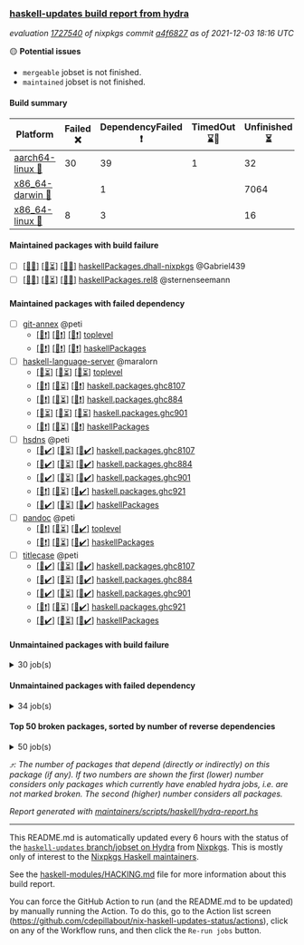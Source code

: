 ### [haskell-updates build report from hydra](https://hydra.nixos.org/jobset/nixpkgs/haskell-updates)
*evaluation [1727540](https://hydra.nixos.org/eval/1727540) of nixpkgs commit [a4f6827](https://github.com/NixOS/nixpkgs/commits/a4f68278eb159d3b963c044884706efbe5d95ac8) as of 2021-12-03 18:16 UTC*

:yellow_circle: **Potential issues**
  * `mergeable` jobset is not finished.
  * `maintained` jobset is not finished.

#### Build summary

 | Platform | Failed :x: | DependencyFailed :heavy_exclamation_mark: | TimedOut :hourglass::no_entry_sign: | Unfinished :hourglass_flowing_sand: | Success :heavy_check_mark: | 
 | --- | --- | --- | --- | --- | --- | 
 | [aarch64-linux :iphone:](https://hydra.nixos.org/eval/1727540?filter=.aarch64-linux) | 30 | 39 | 1 | 32 | 7048 | 
 | [x86_64-darwin :apple:](https://hydra.nixos.org/eval/1727540?filter=.x86_64-darwin) |  | 1 |  | 7064 | 26 | 
 | [x86_64-linux :penguin:](https://hydra.nixos.org/eval/1727540?filter=.x86_64-linux) | 8 | 3 |  | 16 | 7162 | 
#### Maintained packages with build failure
- [ ] [[:iphone::x:]](https://hydra.nixos.org/build/160442639) [[:apple::hourglass_flowing_sand:]](https://hydra.nixos.org/build/160452858) [[:penguin::x:]](https://hydra.nixos.org/build/160447267) [haskellPackages.dhall-nixpkgs](https://hydra.nixos.org/eval/1727540?filter=haskellPackages.dhall-nixpkgs) @Gabriel439
- [ ] [[:iphone::x:]](https://hydra.nixos.org/build/160444711) [[:apple::hourglass_flowing_sand:]](https://hydra.nixos.org/build/160444980) [[:penguin::x:]](https://hydra.nixos.org/build/160449346) [haskellPackages.rel8](https://hydra.nixos.org/eval/1727540?filter=haskellPackages.rel8) @sternenseemann
#### Maintained packages with failed dependency
- [ ] [git-annex](https://hydra.nixos.org/eval/1727540?filter=git-annex) @peti
  - [[:iphone::heavy_exclamation_mark:]](https://hydra.nixos.org/build/160438866) [[:apple::heavy_exclamation_mark:]](https://hydra.nixos.org/build/160455285) [[:penguin::heavy_exclamation_mark:]](https://hydra.nixos.org/build/160444115) [toplevel](https://hydra.nixos.org/eval/1727540?filter=git-annex)
  - [[:iphone::heavy_exclamation_mark:]](https://hydra.nixos.org/build/160439618) [[:apple::heavy_exclamation_mark:]](https://hydra.nixos.org/build/160444173) [[:penguin::heavy_exclamation_mark:]](https://hydra.nixos.org/build/160453727) [haskellPackages](https://hydra.nixos.org/eval/1727540?filter=haskellPackages.git-annex)
- [ ] [haskell-language-server](https://hydra.nixos.org/eval/1727540?filter=haskell-language-server) @maralorn
  - [[:iphone::hourglass_flowing_sand:]](https://hydra.nixos.org/build/160758061) [[:apple::hourglass_flowing_sand:]](https://hydra.nixos.org/build/160758067) [[:penguin::hourglass_flowing_sand:]](https://hydra.nixos.org/build/160758064) [toplevel](https://hydra.nixos.org/eval/1727540?filter=haskell-language-server)
  - [[:iphone::heavy_exclamation_mark:]](https://hydra.nixos.org/build/160443318) [[:apple::hourglass_flowing_sand:]](https://hydra.nixos.org/build/160445683) [[:penguin::heavy_exclamation_mark:]](https://hydra.nixos.org/build/160455435) [haskell.packages.ghc8107](https://hydra.nixos.org/eval/1727540?filter=haskell.packages.ghc8107.haskell-language-server)
  - [[:iphone::heavy_exclamation_mark:]](https://hydra.nixos.org/build/160451533) [[:apple::hourglass_flowing_sand:]](https://hydra.nixos.org/build/160441483) [[:penguin::heavy_exclamation_mark:]](https://hydra.nixos.org/build/160449177) [haskell.packages.ghc884](https://hydra.nixos.org/eval/1727540?filter=haskell.packages.ghc884.haskell-language-server)
  - [[:iphone::hourglass_flowing_sand:]](https://hydra.nixos.org/build/160758056) [[:apple::hourglass_flowing_sand:]](https://hydra.nixos.org/build/160758066) [[:penguin::hourglass_flowing_sand:]](https://hydra.nixos.org/build/160758062) [haskell.packages.ghc901](https://hydra.nixos.org/eval/1727540?filter=haskell.packages.ghc901.haskell-language-server)
  - [[:iphone::heavy_exclamation_mark:]](https://hydra.nixos.org/build/160446529) [[:apple::hourglass_flowing_sand:]](https://hydra.nixos.org/build/160445708) [[:penguin::heavy_exclamation_mark:]](https://hydra.nixos.org/build/160442682) [haskellPackages](https://hydra.nixos.org/eval/1727540?filter=haskellPackages.haskell-language-server)
- [ ] [hsdns](https://hydra.nixos.org/eval/1727540?filter=hsdns) @peti
  - [[:iphone::heavy_check_mark:]](https://hydra.nixos.org/build/160445928) [[:apple::hourglass_flowing_sand:]](https://hydra.nixos.org/build/160447151) [[:penguin::heavy_check_mark:]](https://hydra.nixos.org/build/160452154) [haskell.packages.ghc8107](https://hydra.nixos.org/eval/1727540?filter=haskell.packages.ghc8107.hsdns)
  - [[:iphone::heavy_check_mark:]](https://hydra.nixos.org/build/160444002) [[:apple::hourglass_flowing_sand:]](https://hydra.nixos.org/build/160445446) [[:penguin::heavy_check_mark:]](https://hydra.nixos.org/build/160448296) [haskell.packages.ghc884](https://hydra.nixos.org/eval/1727540?filter=haskell.packages.ghc884.hsdns)
  - [[:iphone::heavy_check_mark:]](https://hydra.nixos.org/build/160457080) [[:apple::hourglass_flowing_sand:]](https://hydra.nixos.org/build/160453520) [[:penguin::heavy_check_mark:]](https://hydra.nixos.org/build/160440975) [haskell.packages.ghc901](https://hydra.nixos.org/eval/1727540?filter=haskell.packages.ghc901.hsdns)
  - [[:iphone::heavy_exclamation_mark:]](https://hydra.nixos.org/build/160450041) [[:apple::hourglass_flowing_sand:]](https://hydra.nixos.org/build/160444127) [[:penguin::heavy_check_mark:]](https://hydra.nixos.org/build/160444167) [haskell.packages.ghc921](https://hydra.nixos.org/eval/1727540?filter=haskell.packages.ghc921.hsdns)
  - [[:iphone::heavy_check_mark:]](https://hydra.nixos.org/build/160453268) [[:apple::hourglass_flowing_sand:]](https://hydra.nixos.org/build/160452760) [[:penguin::heavy_check_mark:]](https://hydra.nixos.org/build/160436298) [haskellPackages](https://hydra.nixos.org/eval/1727540?filter=haskellPackages.hsdns)
- [ ] [pandoc](https://hydra.nixos.org/eval/1727540?filter=pandoc) @peti
  - [[:iphone::heavy_exclamation_mark:]](https://hydra.nixos.org/build/160441839) [[:apple::hourglass_flowing_sand:]](https://hydra.nixos.org/build/160445289) [[:penguin::heavy_check_mark:]](https://hydra.nixos.org/build/160446016) [toplevel](https://hydra.nixos.org/eval/1727540?filter=pandoc)
  - [[:iphone::heavy_exclamation_mark:]](https://hydra.nixos.org/build/160444695) [[:apple::hourglass_flowing_sand:]](https://hydra.nixos.org/build/160450974) [[:penguin::heavy_check_mark:]](https://hydra.nixos.org/build/160440564) [haskellPackages](https://hydra.nixos.org/eval/1727540?filter=haskellPackages.pandoc)
- [ ] [titlecase](https://hydra.nixos.org/eval/1727540?filter=titlecase) @peti
  - [[:iphone::heavy_check_mark:]](https://hydra.nixos.org/build/160437766) [[:apple::hourglass_flowing_sand:]](https://hydra.nixos.org/build/160436845) [[:penguin::heavy_check_mark:]](https://hydra.nixos.org/build/160453740) [haskell.packages.ghc8107](https://hydra.nixos.org/eval/1727540?filter=haskell.packages.ghc8107.titlecase)
  - [[:iphone::heavy_check_mark:]](https://hydra.nixos.org/build/160448969) [[:apple::hourglass_flowing_sand:]](https://hydra.nixos.org/build/160446339) [[:penguin::heavy_check_mark:]](https://hydra.nixos.org/build/160439450) [haskell.packages.ghc884](https://hydra.nixos.org/eval/1727540?filter=haskell.packages.ghc884.titlecase)
  - [[:iphone::heavy_check_mark:]](https://hydra.nixos.org/build/160452446) [[:apple::hourglass_flowing_sand:]](https://hydra.nixos.org/build/160439364) [[:penguin::heavy_check_mark:]](https://hydra.nixos.org/build/160446378) [haskell.packages.ghc901](https://hydra.nixos.org/eval/1727540?filter=haskell.packages.ghc901.titlecase)
  - [[:iphone::heavy_exclamation_mark:]](https://hydra.nixos.org/build/160453934) [[:apple::hourglass_flowing_sand:]](https://hydra.nixos.org/build/160437434) [[:penguin::heavy_check_mark:]](https://hydra.nixos.org/build/160445155) [haskell.packages.ghc921](https://hydra.nixos.org/eval/1727540?filter=haskell.packages.ghc921.titlecase)
  - [[:iphone::heavy_check_mark:]](https://hydra.nixos.org/build/160449589) [[:apple::hourglass_flowing_sand:]](https://hydra.nixos.org/build/160435610) [[:penguin::heavy_check_mark:]](https://hydra.nixos.org/build/160449551) [haskellPackages](https://hydra.nixos.org/eval/1727540?filter=haskellPackages.titlecase)
#### Unmaintained packages with build failure
<details><summary>30 job(s) </summary>

- [ ] [[:iphone::x:]](https://hydra.nixos.org/build/160452801) [[:apple::hourglass_flowing_sand:]](https://hydra.nixos.org/build/160439013) [[:penguin::heavy_check_mark:]](https://hydra.nixos.org/build/160436279) [haskellPackages.libBF](https://hydra.nixos.org/eval/1727540?filter=haskellPackages.libBF)  :arrow_heading_up: 4 | 20
- [ ] [[:iphone::x:]](https://hydra.nixos.org/build/160455616) [[:apple::hourglass_flowing_sand:]](https://hydra.nixos.org/build/160449645) [[:penguin::heavy_check_mark:]](https://hydra.nixos.org/build/160439430) [haskellPackages.ptr-poker](https://hydra.nixos.org/eval/1727540?filter=haskellPackages.ptr-poker)  :arrow_heading_up: 3 | 4
- [ ] [[:iphone::x:]](https://hydra.nixos.org/build/160448045) [[:apple::hourglass_flowing_sand:]](https://hydra.nixos.org/build/160439658) [[:penguin::heavy_check_mark:]](https://hydra.nixos.org/build/160440064) [haskellPackages.invertible](https://hydra.nixos.org/eval/1727540?filter=haskellPackages.invertible)  :arrow_heading_up: 2 | 5
- [ ] [[:iphone::x:]](https://hydra.nixos.org/build/160451781) [[:apple::hourglass_flowing_sand:]](https://hydra.nixos.org/build/160436114) [[:penguin::x:]](https://hydra.nixos.org/build/160449097) [haskellPackages.brittany](https://hydra.nixos.org/eval/1727540?filter=haskellPackages.brittany)  :arrow_heading_up: 2 | 2
- [ ] [[:iphone::x:]](https://hydra.nixos.org/build/160457155) [[:apple::hourglass_flowing_sand:]](https://hydra.nixos.org/build/160447471) [[:penguin::heavy_check_mark:]](https://hydra.nixos.org/build/160453021) [haskellPackages.OrderedBits](https://hydra.nixos.org/eval/1727540?filter=haskellPackages.OrderedBits)  :arrow_heading_up: 1 | 36
- [ ] [[:iphone::x:]](https://hydra.nixos.org/build/160437392) [[:apple::hourglass_flowing_sand:]](https://hydra.nixos.org/build/160455656) [[:penguin::heavy_check_mark:]](https://hydra.nixos.org/build/160447705) [haskellPackages.type-natural](https://hydra.nixos.org/eval/1727540?filter=haskellPackages.type-natural)  :arrow_heading_up: 1 | 4
- [ ] [[:iphone::x:]](https://hydra.nixos.org/build/160448126) [[:apple::hourglass_flowing_sand:]](https://hydra.nixos.org/build/160451711) [[:penguin::heavy_check_mark:]](https://hydra.nixos.org/build/160444202) [haskellPackages.long-double](https://hydra.nixos.org/eval/1727540?filter=haskellPackages.long-double)  :arrow_heading_up: 1 | 2
- [ ] [[:iphone::x:]](https://hydra.nixos.org/build/160442462) [[:apple::hourglass_flowing_sand:]](https://hydra.nixos.org/build/160443828) [[:penguin::heavy_check_mark:]](https://hydra.nixos.org/build/160443528) [haskellPackages.easytensor](https://hydra.nixos.org/eval/1727540?filter=haskellPackages.easytensor)  :arrow_heading_up: 1 | 1
- [ ] [[:iphone::x:]](https://hydra.nixos.org/build/160453257) [[:apple::hourglass_flowing_sand:]](https://hydra.nixos.org/build/160447564) [[:penguin::heavy_check_mark:]](https://hydra.nixos.org/build/160451962) [haskellPackages.nlopt-haskell](https://hydra.nixos.org/eval/1727540?filter=haskellPackages.nlopt-haskell)  :arrow_heading_up: 1 | 1
- [ ] [[:iphone::x:]](https://hydra.nixos.org/build/160448013) [[:apple::hourglass_flowing_sand:]](https://hydra.nixos.org/build/160438602) [[:penguin::heavy_check_mark:]](https://hydra.nixos.org/build/160449591) [haskellPackages.unicode-properties](https://hydra.nixos.org/eval/1727540?filter=haskellPackages.unicode-properties)  :arrow_heading_up: 1 | 1
- [ ] [[:iphone::x:]](https://hydra.nixos.org/build/160442826) [[:apple::hourglass_flowing_sand:]](https://hydra.nixos.org/build/160451470) [[:penguin::heavy_check_mark:]](https://hydra.nixos.org/build/160440611) [haskellPackages.accelerate-llvm](https://hydra.nixos.org/eval/1727540?filter=haskellPackages.accelerate-llvm)  :arrow_heading_up: 0 | 8
- [ ] [[:iphone::x:]](https://hydra.nixos.org/build/160437233) [[:apple::hourglass_flowing_sand:]](https://hydra.nixos.org/build/160455941) [[:penguin::heavy_check_mark:]](https://hydra.nixos.org/build/160449533) [haskellPackages.freetype2](https://hydra.nixos.org/eval/1727540?filter=haskellPackages.freetype2)  :arrow_heading_up: 0 | 7
- [ ] [[:iphone::x:]](https://hydra.nixos.org/build/160448165) [[:apple::hourglass_flowing_sand:]](https://hydra.nixos.org/build/160453018) [[:penguin::heavy_check_mark:]](https://hydra.nixos.org/build/160436100) [haskellPackages.cdar-mBound](https://hydra.nixos.org/eval/1727540?filter=haskellPackages.cdar-mBound)  :arrow_heading_up: 0 | 2
- [ ] [[:iphone::x:]](https://hydra.nixos.org/build/160442198) [[:apple::hourglass_flowing_sand:]](https://hydra.nixos.org/build/160451934) [[:penguin::heavy_check_mark:]](https://hydra.nixos.org/build/160435617) [haskellPackages.quic](https://hydra.nixos.org/eval/1727540?filter=haskellPackages.quic)  :arrow_heading_up: 0 | 2
- [ ] [[:iphone::x:]](https://hydra.nixos.org/build/160456686) [[:apple::hourglass_flowing_sand:]](https://hydra.nixos.org/build/160440055) [[:penguin::heavy_check_mark:]](https://hydra.nixos.org/build/160447009) [haskellPackages.picosat](https://hydra.nixos.org/eval/1727540?filter=haskellPackages.picosat)  :arrow_heading_up: 0 | 1
- [ ] [[:iphone::x:]](https://hydra.nixos.org/build/160456993) [[:apple::hourglass_flowing_sand:]](https://hydra.nixos.org/build/160445303) [[:penguin::heavy_check_mark:]](https://hydra.nixos.org/build/160444768) [haskellPackages.HsASA](https://hydra.nixos.org/eval/1727540?filter=haskellPackages.HsASA) 
- [ ] [[:iphone::heavy_check_mark:]](https://hydra.nixos.org/build/160449190) [[:apple::hourglass_flowing_sand:]](https://hydra.nixos.org/build/160450234) [[:penguin::x:]](https://hydra.nixos.org/build/160447163) [haskellPackages.astro](https://hydra.nixos.org/eval/1727540?filter=haskellPackages.astro) 
- [ ] [[:iphone::heavy_check_mark:]](https://hydra.nixos.org/build/160452345) [[:apple::hourglass_flowing_sand:]](https://hydra.nixos.org/build/160447544) [[:penguin::x:]](https://hydra.nixos.org/build/160436713) [haskellPackages.binary-io](https://hydra.nixos.org/eval/1727540?filter=haskellPackages.binary-io) 
- [ ] [[:iphone::x:]](https://hydra.nixos.org/build/160441752) [[:apple::hourglass_flowing_sand:]](https://hydra.nixos.org/build/160447751) [[:penguin::x:]](https://hydra.nixos.org/build/160444164) [haskellPackages.doctest-parallel](https://hydra.nixos.org/eval/1727540?filter=haskellPackages.doctest-parallel) 
- [ ] [[:iphone::x:]](https://hydra.nixos.org/build/160440618) [[:penguin::heavy_check_mark:]](https://hydra.nixos.org/build/160445846) [haskellPackages.gnome-keyring](https://hydra.nixos.org/eval/1727540?filter=haskellPackages.gnome-keyring) 
- [ ] [[:iphone::x:]](https://hydra.nixos.org/build/160443605) [[:apple::hourglass_flowing_sand:]](https://hydra.nixos.org/build/160456649) [[:penguin::heavy_check_mark:]](https://hydra.nixos.org/build/160446999) [haskellPackages.hora](https://hydra.nixos.org/eval/1727540?filter=haskellPackages.hora) 
- [ ] [[:iphone::x:]](https://hydra.nixos.org/build/160451239) [[:apple::hourglass_flowing_sand:]](https://hydra.nixos.org/build/160440971) [[:penguin::heavy_check_mark:]](https://hydra.nixos.org/build/160443365) [haskellPackages.hq](https://hydra.nixos.org/eval/1727540?filter=haskellPackages.hq) 
- [ ] [[:iphone::x:]](https://hydra.nixos.org/build/160449594) [[:apple::hourglass_flowing_sand:]](https://hydra.nixos.org/build/160440357) [[:penguin::x:]](https://hydra.nixos.org/build/160439922) [haskellPackages.jet](https://hydra.nixos.org/eval/1727540?filter=haskellPackages.jet) 
- [ ] [[:iphone::x:]](https://hydra.nixos.org/build/160445429) [[:apple::hourglass_flowing_sand:]](https://hydra.nixos.org/build/160456171) [[:penguin::x:]](https://hydra.nixos.org/build/160446239) [haskellPackages.pandoc-lua-marshal](https://hydra.nixos.org/eval/1727540?filter=haskellPackages.pandoc-lua-marshal) 
- [ ] [[:iphone::x:]](https://hydra.nixos.org/build/160450731) [[:apple::hourglass_flowing_sand:]](https://hydra.nixos.org/build/160437435) [[:penguin::heavy_check_mark:]](https://hydra.nixos.org/build/160437024) [haskellPackages.poker](https://hydra.nixos.org/eval/1727540?filter=haskellPackages.poker) 
- [ ] [[:iphone::x:]](https://hydra.nixos.org/build/160455109) [[:apple::hourglass_flowing_sand:]](https://hydra.nixos.org/build/160443158) [[:penguin::heavy_check_mark:]](https://hydra.nixos.org/build/160446588) [haskellPackages.powerqueue-distributed](https://hydra.nixos.org/eval/1727540?filter=haskellPackages.powerqueue-distributed) 
- [ ] [[:iphone::x:]](https://hydra.nixos.org/build/160447596) [[:apple::hourglass_flowing_sand:]](https://hydra.nixos.org/build/160447064) [[:penguin::heavy_check_mark:]](https://hydra.nixos.org/build/160447489) [haskellPackages.risc386](https://hydra.nixos.org/eval/1727540?filter=haskellPackages.risc386) 
- [ ] [[:iphone::x:]](https://hydra.nixos.org/build/160450885) [[:apple::hourglass_flowing_sand:]](https://hydra.nixos.org/build/160449620) [[:penguin::heavy_check_mark:]](https://hydra.nixos.org/build/160437914) [haskellPackages.shortbytestring](https://hydra.nixos.org/eval/1727540?filter=haskellPackages.shortbytestring) 
- [ ] [[:iphone::x:]](https://hydra.nixos.org/build/160440331) [[:apple::hourglass_flowing_sand:]](https://hydra.nixos.org/build/160446697) [[:penguin::heavy_check_mark:]](https://hydra.nixos.org/build/160445012) [haskellPackages.wiringPi](https://hydra.nixos.org/eval/1727540?filter=haskellPackages.wiringPi) 
- [ ] [[:iphone::x:]](https://hydra.nixos.org/build/160446040) [[:apple::hourglass_flowing_sand:]](https://hydra.nixos.org/build/160441343) [[:penguin::heavy_check_mark:]](https://hydra.nixos.org/build/160435780) [haskellPackages.x86-64bit](https://hydra.nixos.org/eval/1727540?filter=haskellPackages.x86-64bit) 
</details>

#### Unmaintained packages with failed dependency
<details><summary>34 job(s) </summary>

- [ ] [[:iphone::heavy_exclamation_mark:]](https://hydra.nixos.org/build/160444247) [[:apple::hourglass_flowing_sand:]](https://hydra.nixos.org/build/160442380) [[:penguin::heavy_check_mark:]](https://hydra.nixos.org/build/160450397) [haskellPackages.heist](https://hydra.nixos.org/eval/1727540?filter=haskellPackages.heist)  :arrow_heading_up: 9 | 70
- [ ] [[:iphone::heavy_exclamation_mark:]](https://hydra.nixos.org/build/160452871) [[:penguin::heavy_check_mark:]](https://hydra.nixos.org/build/160444244) [haskellPackages.gi-javascriptcore](https://hydra.nixos.org/eval/1727540?filter=haskellPackages.gi-javascriptcore)  :arrow_heading_up: 7 | 20
- [ ] [[:iphone::heavy_exclamation_mark:]](https://hydra.nixos.org/build/160453459) [[:penguin::heavy_check_mark:]](https://hydra.nixos.org/build/160435771) [haskellPackages.gi-webkit2](https://hydra.nixos.org/eval/1727540?filter=haskellPackages.gi-webkit2)  :arrow_heading_up: 5 | 14
- [ ] [[:iphone::heavy_exclamation_mark:]](https://hydra.nixos.org/build/160443625) [[:penguin::heavy_check_mark:]](https://hydra.nixos.org/build/160450926) [haskellPackages.webkit2gtk3-javascriptcore](https://hydra.nixos.org/eval/1727540?filter=haskellPackages.webkit2gtk3-javascriptcore)  :arrow_heading_up: 5 | 12
- [ ] [[:iphone::heavy_exclamation_mark:]](https://hydra.nixos.org/build/160438663) [[:penguin::heavy_check_mark:]](https://hydra.nixos.org/build/160445783) [haskellPackages.jsaddle-webkit2gtk](https://hydra.nixos.org/eval/1727540?filter=haskellPackages.jsaddle-webkit2gtk)  :arrow_heading_up: 4 | 11
- [ ] [[:iphone::heavy_exclamation_mark:]](https://hydra.nixos.org/build/160439371) [[:apple::hourglass_flowing_sand:]](https://hydra.nixos.org/build/160454140) [[:penguin::heavy_check_mark:]](https://hydra.nixos.org/build/160436967) [haskellPackages.pandoc-throw](https://hydra.nixos.org/eval/1727540?filter=haskellPackages.pandoc-throw)  :arrow_heading_up: 2 | 3
- [ ] [[:iphone::heavy_exclamation_mark:]](https://hydra.nixos.org/build/160436901) [[:apple::hourglass_flowing_sand:]](https://hydra.nixos.org/build/160437166) [[:penguin::heavy_check_mark:]](https://hydra.nixos.org/build/160443953) [haskellPackages.jsonifier](https://hydra.nixos.org/eval/1727540?filter=haskellPackages.jsonifier)  :arrow_heading_up: 2 | 2
- [ ] [[:iphone::heavy_exclamation_mark:]](https://hydra.nixos.org/build/160453859) [[:apple::hourglass_flowing_sand:]](https://hydra.nixos.org/build/160435582) [[:penguin::heavy_check_mark:]](https://hydra.nixos.org/build/160444407) [haskellPackages.compdoc](https://hydra.nixos.org/eval/1727540?filter=haskellPackages.compdoc)  :arrow_heading_up: 1 | 2
- [ ] [[:iphone::heavy_exclamation_mark:]](https://hydra.nixos.org/build/160457142) [[:apple::hourglass_flowing_sand:]](https://hydra.nixos.org/build/160448997) [[:penguin::heavy_exclamation_mark:]](https://hydra.nixos.org/build/160453826) [haskellPackages.hls-brittany-plugin](https://hydra.nixos.org/eval/1727540?filter=haskellPackages.hls-brittany-plugin)  :arrow_heading_up: 1 | 1
- [ ] [[:iphone::heavy_exclamation_mark:]](https://hydra.nixos.org/build/160435684) [[:apple::hourglass_flowing_sand:]](https://hydra.nixos.org/build/160449924) [[:penguin::heavy_check_mark:]](https://hydra.nixos.org/build/160442718) [haskellPackages.opentelemetry-extra](https://hydra.nixos.org/eval/1727540?filter=haskellPackages.opentelemetry-extra)  :arrow_heading_up: 1 | 1
- [ ] [[:iphone::heavy_exclamation_mark:]](https://hydra.nixos.org/build/160443027) [[:apple::hourglass_flowing_sand:]](https://hydra.nixos.org/build/160444316) [[:penguin::heavy_check_mark:]](https://hydra.nixos.org/build/160449281) [haskellPackages.PrimitiveArray](https://hydra.nixos.org/eval/1727540?filter=haskellPackages.PrimitiveArray)  :arrow_heading_up: 0 | 35
- [ ] [[:iphone::heavy_exclamation_mark:]](https://hydra.nixos.org/build/160456901) [[:apple::hourglass_flowing_sand:]](https://hydra.nixos.org/build/160454881) [[:penguin::heavy_check_mark:]](https://hydra.nixos.org/build/160442918) [haskellPackages.digestive-functors-heist](https://hydra.nixos.org/eval/1727540?filter=haskellPackages.digestive-functors-heist)  :arrow_heading_up: 0 | 4
- [ ] [[:iphone::heavy_exclamation_mark:]](https://hydra.nixos.org/build/160440781) [[:apple::hourglass_flowing_sand:]](https://hydra.nixos.org/build/160443301) [[:penguin::heavy_check_mark:]](https://hydra.nixos.org/build/160451375) [haskellPackages.yesod-markdown](https://hydra.nixos.org/eval/1727540?filter=haskellPackages.yesod-markdown)  :arrow_heading_up: 0 | 3
- [ ] [[:iphone::heavy_exclamation_mark:]](https://hydra.nixos.org/build/160457159) [[:apple::hourglass_flowing_sand:]](https://hydra.nixos.org/build/160437715) [[:penguin::heavy_check_mark:]](https://hydra.nixos.org/build/160448497) [haskellPackages.sized](https://hydra.nixos.org/eval/1727540?filter=haskellPackages.sized)  :arrow_heading_up: 0 | 2
- [ ] [[:iphone::heavy_exclamation_mark:]](https://hydra.nixos.org/build/160443254) [[:apple::hourglass_flowing_sand:]](https://hydra.nixos.org/build/160453266) [[:penguin::heavy_check_mark:]](https://hydra.nixos.org/build/160436341) [haskellPackages.snaplet-redis](https://hydra.nixos.org/eval/1727540?filter=haskellPackages.snaplet-redis)  :arrow_heading_up: 0 | 2
- [ ] [[:iphone::heavy_exclamation_mark:]](https://hydra.nixos.org/build/160439395) [[:apple::hourglass_flowing_sand:]](https://hydra.nixos.org/build/160439442) [[:penguin::heavy_check_mark:]](https://hydra.nixos.org/build/160448836) [haskellPackages.invertible-hxt](https://hydra.nixos.org/eval/1727540?filter=haskellPackages.invertible-hxt)  :arrow_heading_up: 0 | 1
- [ ] [[:iphone::heavy_exclamation_mark:]](https://hydra.nixos.org/build/160446812) [[:apple::hourglass_flowing_sand:]](https://hydra.nixos.org/build/160436618) [[:penguin::heavy_check_mark:]](https://hydra.nixos.org/build/160437476) [haskellPackages.compdoc-dhall-decoder](https://hydra.nixos.org/eval/1727540?filter=haskellPackages.compdoc-dhall-decoder) 
- [ ] [[:iphone::heavy_exclamation_mark:]](https://hydra.nixos.org/build/160450414) [[:apple::hourglass_flowing_sand:]](https://hydra.nixos.org/build/160442758) [[:penguin::heavy_check_mark:]](https://hydra.nixos.org/build/160438574) [haskellPackages.easytensor-vulkan](https://hydra.nixos.org/eval/1727540?filter=haskellPackages.easytensor-vulkan) 
- [ ] [[:iphone::heavy_exclamation_mark:]](https://hydra.nixos.org/build/160436358) [[:penguin::heavy_check_mark:]](https://hydra.nixos.org/build/160452088) [haskellPackages.ghcjs-dom-hello](https://hydra.nixos.org/eval/1727540?filter=haskellPackages.ghcjs-dom-hello) 
- [ ] [[:iphone::heavy_exclamation_mark:]](https://hydra.nixos.org/build/160454880) [[:penguin::heavy_check_mark:]](https://hydra.nixos.org/build/160452909) [haskellPackages.gi-webkit2webextension](https://hydra.nixos.org/eval/1727540?filter=haskellPackages.gi-webkit2webextension) 
- [ ] [[:iphone::heavy_exclamation_mark:]](https://hydra.nixos.org/build/160457185) [[:apple::hourglass_flowing_sand:]](https://hydra.nixos.org/build/160440420) [[:penguin::heavy_check_mark:]](https://hydra.nixos.org/build/160443991) [haskellPackages.hmatrix-nlopt](https://hydra.nixos.org/eval/1727540?filter=haskellPackages.hmatrix-nlopt) 
- [ ] [[:iphone::heavy_exclamation_mark:]](https://hydra.nixos.org/build/160449300) [[:apple::hourglass_flowing_sand:]](https://hydra.nixos.org/build/160436248) [[:penguin::heavy_check_mark:]](https://hydra.nixos.org/build/160450299) [haskellPackages.moonshine](https://hydra.nixos.org/eval/1727540?filter=haskellPackages.moonshine) 
- [ ] [[:iphone::heavy_exclamation_mark:]](https://hydra.nixos.org/build/160452923) [[:apple::hourglass_flowing_sand:]](https://hydra.nixos.org/build/160446545) [[:penguin::heavy_check_mark:]](https://hydra.nixos.org/build/160438494) [haskellPackages.opentelemetry-lightstep](https://hydra.nixos.org/eval/1727540?filter=haskellPackages.opentelemetry-lightstep) 
- [ ] [[:iphone::heavy_exclamation_mark:]](https://hydra.nixos.org/build/160456597) [[:apple::hourglass_flowing_sand:]](https://hydra.nixos.org/build/160437281) [[:penguin::heavy_check_mark:]](https://hydra.nixos.org/build/160438692) [haskellPackages.pandoc-stylefrommeta](https://hydra.nixos.org/eval/1727540?filter=haskellPackages.pandoc-stylefrommeta) 
- [ ] [[:iphone::heavy_exclamation_mark:]](https://hydra.nixos.org/build/160455264) [[:apple::hourglass_flowing_sand:]](https://hydra.nixos.org/build/160445032) [[:penguin::heavy_check_mark:]](https://hydra.nixos.org/build/160444910) [haskellPackages.rounded](https://hydra.nixos.org/eval/1727540?filter=haskellPackages.rounded) 
- [ ] [[:iphone::heavy_exclamation_mark:]](https://hydra.nixos.org/build/160447255) [[:apple::hourglass_flowing_sand:]](https://hydra.nixos.org/build/160445055) [[:penguin::heavy_check_mark:]](https://hydra.nixos.org/build/160445533) [haskellPackages.serversession-frontend-snap](https://hydra.nixos.org/eval/1727540?filter=haskellPackages.serversession-frontend-snap) 
- [ ] [[:iphone::heavy_exclamation_mark:]](https://hydra.nixos.org/build/160446219) [[:apple::hourglass_flowing_sand:]](https://hydra.nixos.org/build/160446998) [[:penguin::heavy_check_mark:]](https://hydra.nixos.org/build/160443497) [haskellPackages.slick](https://hydra.nixos.org/eval/1727540?filter=haskellPackages.slick) 
- [ ] [[:iphone::heavy_exclamation_mark:]](https://hydra.nixos.org/build/160446381) [[:apple::hourglass_flowing_sand:]](https://hydra.nixos.org/build/160455431) [[:penguin::heavy_check_mark:]](https://hydra.nixos.org/build/160440679) [haskellPackages.snaplet-ghcjs](https://hydra.nixos.org/eval/1727540?filter=haskellPackages.snaplet-ghcjs) 
- [ ] [[:iphone::heavy_exclamation_mark:]](https://hydra.nixos.org/build/160443390) [[:apple::hourglass_flowing_sand:]](https://hydra.nixos.org/build/160443688) [[:penguin::heavy_check_mark:]](https://hydra.nixos.org/build/160440315) [haskellPackages.snaplet-i18n](https://hydra.nixos.org/eval/1727540?filter=haskellPackages.snaplet-i18n) 
- [ ] [[:iphone::heavy_exclamation_mark:]](https://hydra.nixos.org/build/160452270) [[:apple::hourglass_flowing_sand:]](https://hydra.nixos.org/build/160456269) [[:penguin::heavy_check_mark:]](https://hydra.nixos.org/build/160444851) [haskellPackages.snaplet-purescript](https://hydra.nixos.org/eval/1727540?filter=haskellPackages.snaplet-purescript) 
- [ ] [[:iphone::heavy_exclamation_mark:]](https://hydra.nixos.org/build/160451788) [[:apple::hourglass_flowing_sand:]](https://hydra.nixos.org/build/160453694) [[:penguin::heavy_check_mark:]](https://hydra.nixos.org/build/160439350) [haskellPackages.unicode-names](https://hydra.nixos.org/eval/1727540?filter=haskellPackages.unicode-names) 
- [ ] [[:iphone::heavy_exclamation_mark:]](https://hydra.nixos.org/build/160456990) [[:apple::hourglass_flowing_sand:]](https://hydra.nixos.org/build/160443419) [[:penguin::heavy_check_mark:]](https://hydra.nixos.org/build/160448012) [haskellPackages.web-fpco](https://hydra.nixos.org/eval/1727540?filter=haskellPackages.web-fpco) 
- [ ] [[:iphone::heavy_exclamation_mark:]](https://hydra.nixos.org/build/160449482) [[:apple::hourglass_flowing_sand:]](https://hydra.nixos.org/build/160441838) [[:penguin::heavy_check_mark:]](https://hydra.nixos.org/build/160448359) [haskellPackages.web-inv-route](https://hydra.nixos.org/eval/1727540?filter=haskellPackages.web-inv-route) 
- [ ] [[:iphone::heavy_exclamation_mark:]](https://hydra.nixos.org/build/160440682) [[:apple::hourglass_flowing_sand:]](https://hydra.nixos.org/build/160453774) [[:penguin::heavy_check_mark:]](https://hydra.nixos.org/build/160439437) [haskellPackages.wordchoice](https://hydra.nixos.org/eval/1727540?filter=haskellPackages.wordchoice) 
</details>

#### Top 50 broken packages, sorted by number of reverse dependencies
<details><summary>50 job(s) </summary>

[haskell98](https://packdeps.haskellers.com/reverse/haskell98) :arrow_heading_up: 153  
[enumerator](https://packdeps.haskellers.com/reverse/enumerator) :arrow_heading_up: 56  
[derive](https://packdeps.haskellers.com/reverse/derive) :arrow_heading_up: 48  
[contiguous](https://packdeps.haskellers.com/reverse/contiguous) :arrow_heading_up: 46  
[MonadCatchIO-transformers](https://packdeps.haskellers.com/reverse/MonadCatchIO-transformers) :arrow_heading_up: 41  
[parseargs](https://packdeps.haskellers.com/reverse/parseargs) :arrow_heading_up: 41  
[bytesmith](https://packdeps.haskellers.com/reverse/bytesmith) :arrow_heading_up: 36  
[data-lens](https://packdeps.haskellers.com/reverse/data-lens) :arrow_heading_up: 33  
[distributed-process](https://packdeps.haskellers.com/reverse/distributed-process) :arrow_heading_up: 30  
[iteratee](https://packdeps.haskellers.com/reverse/iteratee) :arrow_heading_up: 29  
[jmacro](https://packdeps.haskellers.com/reverse/jmacro) :arrow_heading_up: 29  
[ip](https://packdeps.haskellers.com/reverse/ip) :arrow_heading_up: 26  
[either-unwrap](https://packdeps.haskellers.com/reverse/either-unwrap) :arrow_heading_up: 25  
[HList](https://packdeps.haskellers.com/reverse/HList) :arrow_heading_up: 23  
[SciBaseTypes](https://packdeps.haskellers.com/reverse/SciBaseTypes) :arrow_heading_up: 22  
[haskelldb](https://packdeps.haskellers.com/reverse/haskelldb) :arrow_heading_up: 22  
[hsc3](https://packdeps.haskellers.com/reverse/hsc3) :arrow_heading_up: 22  
[wxdirect](https://packdeps.haskellers.com/reverse/wxdirect) :arrow_heading_up: 22  
[BiobaseTypes](https://packdeps.haskellers.com/reverse/BiobaseTypes) :arrow_heading_up: 21  
[wxc](https://packdeps.haskellers.com/reverse/wxc) :arrow_heading_up: 21  
[biocore](https://packdeps.haskellers.com/reverse/biocore) :arrow_heading_up: 20  
[polysemy-plugin](https://packdeps.haskellers.com/reverse/polysemy-plugin) :arrow_heading_up: 20  
[secp256k1-haskell](https://packdeps.haskellers.com/reverse/secp256k1-haskell) :arrow_heading_up: 20  
[wxcore](https://packdeps.haskellers.com/reverse/wxcore) :arrow_heading_up: 20  
[attoparsec-enumerator](https://packdeps.haskellers.com/reverse/attoparsec-enumerator) :arrow_heading_up: 19  
[bytestring-show](https://packdeps.haskellers.com/reverse/bytestring-show) :arrow_heading_up: 19  
[numhask](https://packdeps.haskellers.com/reverse/numhask) :arrow_heading_up: 19  
[wx](https://packdeps.haskellers.com/reverse/wx) :arrow_heading_up: 19  
[BiobaseENA](https://packdeps.haskellers.com/reverse/BiobaseENA) :arrow_heading_up: 18  
[asn1-data](https://packdeps.haskellers.com/reverse/asn1-data) :arrow_heading_up: 18  
[dbus-core](https://packdeps.haskellers.com/reverse/dbus-core) :arrow_heading_up: 18  
[gtksourceview2](https://packdeps.haskellers.com/reverse/gtksourceview2) :arrow_heading_up: 18  
[BiobaseXNA](https://packdeps.haskellers.com/reverse/BiobaseXNA) :arrow_heading_up: 17  
[HGamer3D-Data](https://packdeps.haskellers.com/reverse/HGamer3D-Data) :arrow_heading_up: 17  
[certificate](https://packdeps.haskellers.com/reverse/certificate) :arrow_heading_up: 17  
[dbus-client](https://packdeps.haskellers.com/reverse/dbus-client) :arrow_heading_up: 17  
[gconf](https://packdeps.haskellers.com/reverse/gconf) :arrow_heading_up: 17  
[gtk-serialized-event](https://packdeps.haskellers.com/reverse/gtk-serialized-event) :arrow_heading_up: 17  
[uuid-orphans](https://packdeps.haskellers.com/reverse/uuid-orphans) :arrow_heading_up: 17  
[cuda](https://packdeps.haskellers.com/reverse/cuda) :arrow_heading_up: 16  
[happstack-jmacro](https://packdeps.haskellers.com/reverse/happstack-jmacro) :arrow_heading_up: 16  
[manatee-core](https://packdeps.haskellers.com/reverse/manatee-core) :arrow_heading_up: 16  
[monads-fd](https://packdeps.haskellers.com/reverse/monads-fd) :arrow_heading_up: 16  
[murmur3](https://packdeps.haskellers.com/reverse/murmur3) :arrow_heading_up: 16  
[tls-extra](https://packdeps.haskellers.com/reverse/tls-extra) :arrow_heading_up: 16  
[ADPfusion](https://packdeps.haskellers.com/reverse/ADPfusion) :arrow_heading_up: 15  
[MaybeT](https://packdeps.haskellers.com/reverse/MaybeT) :arrow_heading_up: 15  
[blaze-builder-enumerator](https://packdeps.haskellers.com/reverse/blaze-builder-enumerator) :arrow_heading_up: 15  
[clash-prelude](https://packdeps.haskellers.com/reverse/clash-prelude) :arrow_heading_up: 15  
[hetero-dict](https://packdeps.haskellers.com/reverse/hetero-dict) :arrow_heading_up: 15  
</details>


*:arrow_heading_up:: The number of packages that depend (directly or indirectly) on this package (if any). If two numbers are shown the first (lower) number considers only packages which currently have enabled hydra jobs, i.e. are not marked broken. The second (higher) number considers all packages.*

*Report generated with [maintainers/scripts/haskell/hydra-report.hs](https://github.com/NixOS/nixpkgs/blob/haskell-updates/maintainers/scripts/haskell/hydra-report.sh)*


----------------------------------------------------------------------

This README.md is automatically updated every 6 hours with the status of the
[`haskell-updates` branch/jobset on Hydra](https://hydra.nixos.org/jobset/nixpkgs/haskell-updates)
from [Nixpkgs](https://github.com/NixOS/nixpkgs).  This is mostly only of
interest to the [Nixpkgs Haskell maintainers](https://github.com/orgs/NixOS/teams/haskell).

See the
[haskell-modules/HACKING.md](https://github.com/NixOS/nixpkgs/blob/haskell-updates/pkgs/development/haskell-modules/HACKING.md)
file for more information about this build report.

You can force the GitHub Action to run (and the README.md to be updated) by
manually running the Action.  To do this, go to the Action list screen
(https://github.com/cdepillabout/nix-haskell-updates-status/actions),
click on any of the Workflow runs, and then click the `Re-run jobs` button.
